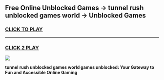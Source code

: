
## Free Online Unblocked Games → tunnel rush unblocked games world → Unblocked Games
<h3>
<a href="https://premium.freeplayer.one?title=tunnel_rush_unblocked_games_world&ref=21F">CLICK TO PLAY</a></h3>
<hr>

<h3>
<a href="https://premium.freeplayer.one?title=tunnel_rush_unblocked_games_world&ref=21F">CLICK 2 PLAY</a>
  
</h3>

<a href="https://premium.freeplayer.one?title=tunnel_rush_unblocked_games_world&ref=21F/"><img src="https://clearcache.store/games.png"></a>


**tunnel rush unblocked games world games unblocked: Your Gateway to Fun and Accessible Online Gaming**
